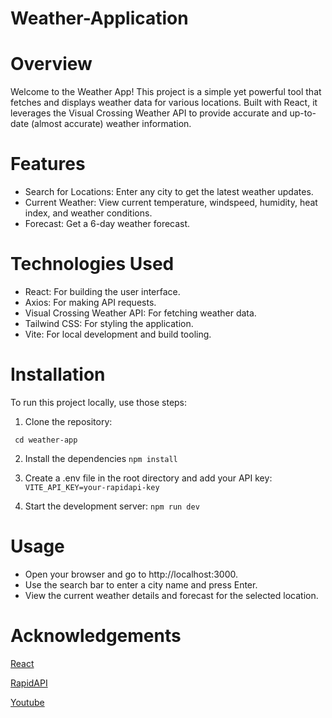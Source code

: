 # Weather-Application

# Overview

Welcome to the Weather App! This project is a simple yet powerful tool that fetches and displays weather data for various locations. Built with React, it leverages the Visual Crossing Weather API to provide accurate and up-to-date (almost accurate) weather information.

# Features
* Search for Locations: Enter any city to get the latest weather updates.
* Current Weather: View current temperature, windspeed, humidity, heat index, and weather conditions.
* Forecast: Get a 6-day weather forecast.

# Technologies Used
* React: For building the user interface.
* Axios: For making API requests.
* Visual Crossing Weather API: For fetching weather data.
* Tailwind CSS: For styling the application.
* Vite: For local development and build tooling.

# Installation

To run this project locally, use those steps:

1. Clone the repository:
  ```git clone https://github.com/your-username/weather-app.git
   cd weather-app
  ```
2. Install the dependencies
   ``` npm install ```
3. Create a .env file in the root directory and add your API key:
   ``` VITE_API_KEY=your-rapidapi-key ```

4. Start the development server:
  ``` npm run dev ```

# Usage

* Open your browser and go to http://localhost:3000.
* Use the search bar to enter a city name and press Enter.
* View the current weather details and forecast for the selected location.

# Acknowledgements
[React](https://react.dev/)

[RapidAPI](https://docs.rapidapi.com/)

[Youtube](https://www.youtube.com/watch?v=NYe-qJpKY_0)


